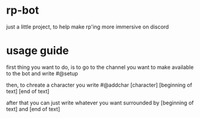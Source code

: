 # rp-bot
just a little project, to help make rp'ing more immersive on discord

# usage guide
first thing you want to do, is to go to the channel you want to make available to the bot and write #@setup

then, to chreate a character you write #@addchar [character] [beginning of text] [end of text]

after that you can just write whatever you want surrounded by [beginning of text] and [end of text]
